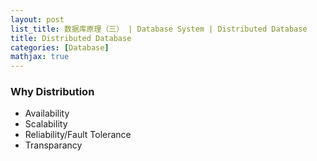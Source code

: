 ```yaml
---
layout: post
list_title: 数据库原理（三） | Database System | Distributed Database
title: Distributed Database
categories: [Database]
mathjax: true
---
```


### Why Distribution

- Availability
- Scalability
- Reliability/Fault Tolerance
- Transparancy
